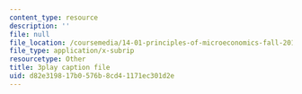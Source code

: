 ```yaml
---
content_type: resource
description: ''
file: null
file_location: /coursemedia/14-01-principles-of-microeconomics-fall-2018/d82e319817b0576b8cd41171ec301d2e_BF1ZtGIjTik.vtt
file_type: application/x-subrip
resourcetype: Other
title: 3play caption file
uid: d82e3198-17b0-576b-8cd4-1171ec301d2e
---
```

